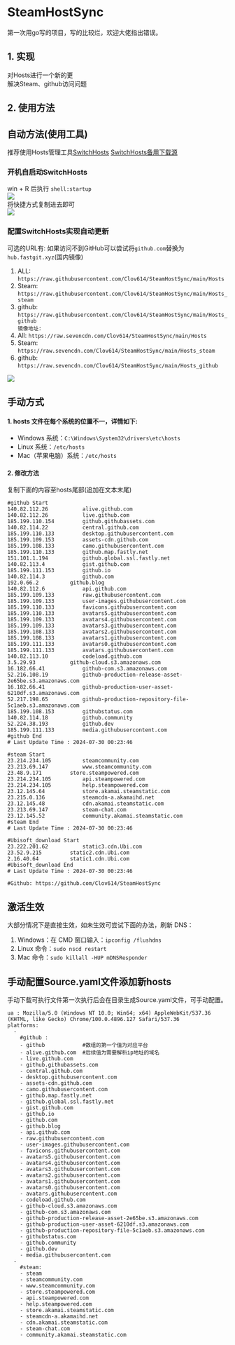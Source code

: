 # SteamHostSync
第一次用go写的项目，写的比较烂，欢迎大佬指出错误。

## 1. 实现
对Hosts进行一个新的更  
解决Steam、github访问问题

## 2. 使用方法
## 自动方法(使用工具)
推荐使用Hosts管理工具[SwitchHosts](https://github.com/oldj/SwitchHosts) 
[SwitchHosts备用下载源](https://nas.iaimi.info/s/nT5pb8jMQp32QwB)
### 开机自启动SwitchHosts
win + R 后执行 `shell:startup`    
![](/img/1.png)  
将快捷方式复制进去即可  
![](/img/2.png)  
### 配置SwitchHosts实现自动更新  
可选的URL有:
如果访问不到GitHub可以尝试将`github.com`替换为`hub.fastgit.xyz`(国内镜像)
1. ALL: `https://raw.githubusercontent.com/Clov614/SteamHostSync/main/Hosts`  
2. Steam: `https://raw.githubusercontent.com/Clov614/SteamHostSync/main/Hosts_steam`  
3. github: `https://raw.githubusercontent.com/Clov614/SteamHostSync/main/Hosts_github`    
`镜像地址:`
4. All: `https://raw.sevencdn.com/Clov614/SteamHostSync/main/Hosts`  
5. Steam: `https://raw.sevencdn.com/Clov614/SteamHostSync/main/Hosts_steam`  
6. github: `https://raw.sevencdn.com/Clov614/SteamHostSync/main/Hosts_github`  

![](/img/3.png)

## 手动方式
#### 1. hosts 文件在每个系统的位置不一，详情如下:
- Windows 系统：`C:\Windows\System32\drivers\etc\hosts`
- Linux 系统：`/etc/hosts`
- Mac（苹果电脑）系统：`/etc/hosts`

#### 2. 修改方法
复制下面的内容至hosts尾部(追加在文本末尾)

```
#github Start
140.82.112.26			alive.github.com
140.82.112.26			live.github.com
185.199.110.154			github.githubassets.com
140.82.114.22			central.github.com
185.199.110.133			desktop.githubusercontent.com
185.199.109.153			assets-cdn.github.com
185.199.108.133			camo.githubusercontent.com
185.199.110.133			github.map.fastly.net
151.101.1.194			github.global.ssl.fastly.net
140.82.113.4			gist.github.com
185.199.111.153			github.io
140.82.114.3			github.com
192.0.66.2			github.blog
140.82.112.6			api.github.com
185.199.109.133			raw.githubusercontent.com
185.199.109.133			user-images.githubusercontent.com
185.199.110.133			favicons.githubusercontent.com
185.199.110.133			avatars5.githubusercontent.com
185.199.109.133			avatars4.githubusercontent.com
185.199.109.133			avatars3.githubusercontent.com
185.199.108.133			avatars2.githubusercontent.com
185.199.108.133			avatars1.githubusercontent.com
185.199.111.133			avatars0.githubusercontent.com
185.199.111.133			avatars.githubusercontent.com
140.82.113.10			codeload.github.com
3.5.29.93			github-cloud.s3.amazonaws.com
16.182.66.41			github-com.s3.amazonaws.com
52.216.108.19			github-production-release-asset-2e65be.s3.amazonaws.com
16.182.66.41			github-production-user-asset-6210df.s3.amazonaws.com
52.217.198.65			github-production-repository-file-5c1aeb.s3.amazonaws.com
185.199.108.153			githubstatus.com
140.82.114.18			github.community
52.224.38.193			github.dev
185.199.111.133			media.githubusercontent.com
#github End
# Last Update Time : 2024-07-30 00:23:46 

#steam Start
23.214.234.105			steamcommunity.com
23.213.69.147			www.steamcommunity.com
23.48.9.171			store.steampowered.com
23.214.234.105			api.steampowered.com
23.214.234.105			help.steampowered.com
23.12.145.64			store.akamai.steamstatic.com
23.215.0.136			steamcdn-a.akamaihd.net
23.12.145.48			cdn.akamai.steamstatic.com
23.213.69.147			steam-chat.com
23.12.145.52			community.akamai.steamstatic.com
#steam End
# Last Update Time : 2024-07-30 00:23:46 

#Ubisoft_download Start
23.222.201.62			static3.cdn.Ubi.com
23.52.9.215			static2.cdn.Ubi.com
2.16.40.64			static1.cdn.Ubi.com
#Ubisoft_download End
# Last Update Time : 2024-07-30 00:23:46 

#Github: https://github.com/Clov614/SteamHostSync

```

## 激活生效
大部分情况下是直接生效，如未生效可尝试下面的办法，刷新 DNS：
1. Windows：在 CMD 窗口输入：`ipconfig /flushdns`
2. Linux 命令：`sudo nscd restart`
3. Mac 命令：`sudo killall -HUP mDNSResponder`  

## 手动配置Source.yaml文件添加新hosts  
手动下载可执行文件第一次执行后会在目录生成Source.yaml文件，可手动配置。  

```
ua : Mozilla/5.0 (Windows NT 10.0; Win64; x64) AppleWebKit/537.36 (KHTML, like Gecko) Chrome/100.0.4896.127 Safari/537.36
platforms:
  -
    #github :
    - github            #数组的第一个值为对应平台
    - alive.github.com  #后续值为需要解析ip地址的域名
    - live.github.com
    - github.githubassets.com
    - central.github.com
    - desktop.githubusercontent.com
    - assets-cdn.github.com
    - camo.githubusercontent.com
    - github.map.fastly.net
    - github.global.ssl.fastly.net
    - gist.github.com
    - github.io
    - github.com
    - github.blog
    - api.github.com
    - raw.githubusercontent.com
    - user-images.githubusercontent.com
    - favicons.githubusercontent.com
    - avatars5.githubusercontent.com
    - avatars4.githubusercontent.com
    - avatars3.githubusercontent.com
    - avatars2.githubusercontent.com
    - avatars1.githubusercontent.com
    - avatars0.githubusercontent.com
    - avatars.githubusercontent.com
    - codeload.github.com
    - github-cloud.s3.amazonaws.com
    - github-com.s3.amazonaws.com
    - github-production-release-asset-2e65be.s3.amazonaws.com
    - github-production-user-asset-6210df.s3.amazonaws.com
    - github-production-repository-file-5c1aeb.s3.amazonaws.com
    - githubstatus.com
    - github.community
    - github.dev
    - media.githubusercontent.com
  -
    #steam:
    - steam
    - steamcommunity.com
    - www.steamcommunity.com
    - store.steampowered.com
    - api.steampowered.com
    - help.steampowered.com
    - store.akamai.steamstatic.com
    - steamcdn-a.akamaihd.net
    - cdn.akamai.steamstatic.com
    - steam-chat.com
    - community.akamai.steamstatic.com
```

